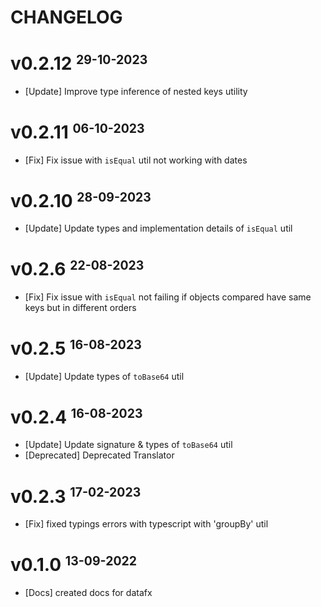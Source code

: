 # CHANGELOG

# v0.2.12 <small><sup>29-10-2023</sup></small>

- [Update] Improve type inference of nested keys utility

# v0.2.11 <small><sup>06-10-2023</sup></small>

- [Fix] Fix issue with `isEqual` util not working with dates

# v0.2.10 <small><sup>28-09-2023</sup></small>

- [Update] Update types and implementation details of `isEqual` util

# v0.2.6 <small><sup>22-08-2023</sup></small>

- [Fix] Fix issue with `isEqual` not failing if objects compared have same keys but in different orders

# v0.2.5 <small><sup>16-08-2023</sup></small>

- [Update] Update types of `toBase64` util

# v0.2.4 <small><sup>16-08-2023</sup></small>

- [Update] Update signature & types of `toBase64` util
- [Deprecated] Deprecated Translator

# v0.2.3 <small><sup>17-02-2023</sup></small>

- [Fix] fixed typings errors with typescript with 'groupBy' util

# v0.1.0 <small><sup>13-09-2022</sup></small>

- [Docs] created docs for datafx
